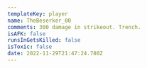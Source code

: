 ```yaml
---
templateKey: player
name: TheBeserker_00
comments: 300 damage in strikeout. Trench.
isAFK: false
runsInGetsKilled: false
isToxic: false
date: 2022-11-29T21:47:24.780Z
---
```

